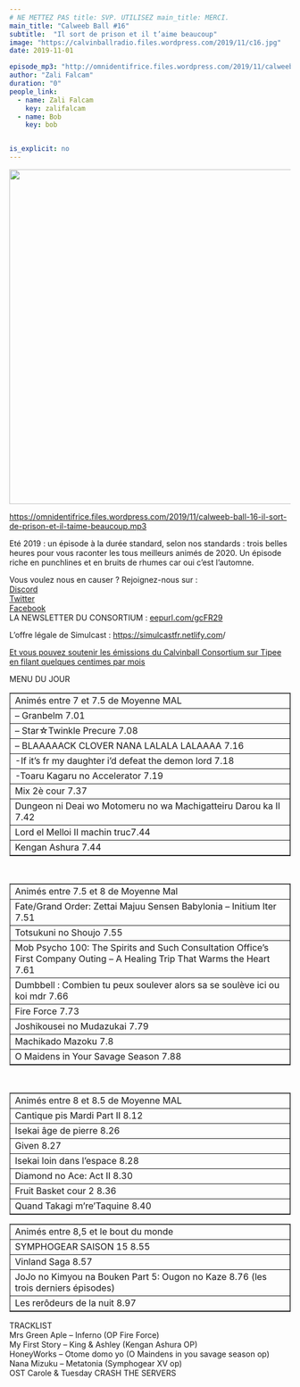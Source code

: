 ```yaml
---
# NE METTEZ PAS title: SVP. UTILISEZ main_title: MERCI.
main_title: "Calweeb Ball #16"
subtitle:  "Il sort de prison et il t’aime beaucoup"
image: "https://calvinballradio.files.wordpress.com/2019/11/c16.jpg"
date: 2019-11-01

episode_mp3: "http://omnidentifrice.files.wordpress.com/2019/11/calweeb-ball-16-il-sort-de-prison-et-il-taime-beaucoup.mp3"
author: "Zali Falcam"
duration: "0"
people_link: 
  - name: Zali Falcam
    key: zalifalcam
  - name: Bob
    key: bob


is_explicit: no
---
```


<PodcastHeader/>

<!-- ECRIRE LA DESCRIPTION DE L'EPISODE SOUS CETTE LIGNE -->
<p><img class="alignnone size-full wp-image-292" src="https://calvinballradio.files.wordpress.com/2019/11/c16.jpg" alt="" width="600" height="600" srcset="https://calvinballradio.files.wordpress.com/2019/11/c16.jpg 600w, https://calvinballradio.files.wordpress.com/2019/11/c16.jpg?w=150&amp;h=150 150w, https://calvinballradio.files.wordpress.com/2019/11/c16.jpg?w=300&amp;h=300 300w"></p>
<p><a href="https://omnidentifrice.files.wordpress.com/2019/11/calweeb-ball-16-il-sort-de-prison-et-il-taime-beaucoup.mp3">https://omnidentifrice.files.wordpress.com/2019/11/calweeb-ball-16-il-sort-de-prison-et-il-taime-beaucoup.mp3</a></p>
<p>Eté 2019 : un épisode à la durée standard, selon nos standards : trois belles heures pour vous raconter les tous meilleurs animés de 2020. Un épisode riche en punchlines et en bruits de rhumes car oui c’est l’automne.</p>
<p>Vous voulez nous en causer ? Rejoignez-nous sur :<br>
<a href="http://discordapp.com/invite/4RnA9v7" rel="noopener noreferrer">Discord</a><br>
<a href="https://twitter.com/Calvinball_FM?lang=fr" rel="noopener noreferrer">Twitter</a><br>
<a href="https://www.facebook.com/CalvinballRadio/?ref=bookmarks" rel="noopener noreferrer">Facebook</a><br>
LA NEWSLETTER DU CONSORTIUM : <a title="http://eepurl.com/gcFR29" href="https://exit.sc/?url=http%3A%2F%2Feepurl.com%2FgcFR29" rel="nofollow noopener noreferrer">eepurl.com/gcFR29</a></p>
<p>L’offre légale de Simulcast : <a href="https://simulcastfr.netlify.com/" rel="noopener">https://simulcastfr.netlify.com</a>/</p>
<p><a href="https://fr.tipeee.com/calvinball" rel="noopener noreferrer">Et vous pouvez soutenir les émissions du Calvinball Consortium sur Tipee en filant quelques centimes par mois</a></p>
<p>MENU DU JOUR</p>
<table dir="ltr" border="1" cellspacing="0" cellpadding="0">
<colgroup>
<col width="1215"></colgroup>
<tbody>
<tr>
<td>Animés entre 7 et 7.5 de Moyenne MAL</td>
</tr>
<tr>
<td>– Granbelm 7.01</td>
</tr>
<tr>
<td>– Star☆Twinkle Precure 7.08</td>
</tr>
<tr>
<td>– BLAAAAACK CLOVER NANA LALALA LALAAAA 7.16</td>
</tr>
<tr>
<td>-If it’s fr my daughter i’d defeat the demon lord 7.18</td>
</tr>
<tr>
<td>-Toaru Kagaru no Accelerator 7.19</td>
</tr>
<tr>
<td>Mix 2è cour 7.37</td>
</tr>
<tr>
<td>Dungeon ni Deai wo Motomeru no wa Machigatteiru Darou ka II 7.42</td>
</tr>
<tr>
<td>Lord el Melloi II machin truc7.44</td>
</tr>
<tr>
<td>Kengan Ashura 7.44</td>
</tr>
</tbody>
</table>
<p>&nbsp;</p>
<table dir="ltr" border="1" cellspacing="0" cellpadding="0">
<colgroup>
<col width="1215"></colgroup>
<tbody>
<tr>
<td>Animés entre 7.5 et 8 de Moyenne Mal</td>
</tr>
<tr>
<td>Fate/Grand Order: Zettai Majuu Sensen Babylonia – Initium Iter 7.51</td>
</tr>
<tr>
<td>Totsukuni no Shoujo 7.55</td>
</tr>
<tr>
<td>Mob Psycho 100: The Spirits and Such Consultation Office’s First Company Outing – A Healing Trip That Warms the Heart 7.61</td>
</tr>
<tr>
<td>Dumbbell : Combien tu peux soulever alors sa se soulève ici ou koi mdr 7.66</td>
</tr>
<tr>
<td>Fire Force 7.73</td>
</tr>
<tr>
<td>Joshikousei no Mudazukai 7.79</td>
</tr>
<tr>
<td>Machikado Mazoku 7.8</td>
</tr>
<tr>
<td>O Maidens in Your Savage Season 7.88</td>
</tr>
</tbody>
</table>
<p>&nbsp;</p>
<table dir="ltr" border="1" cellspacing="0" cellpadding="0">
<colgroup>
<col width="1215"></colgroup>
<tbody>
<tr>
<td>Animés entre 8 et 8.5 de Moyenne MAL</td>
</tr>
<tr>
<td>Cantique pis Mardi Part II 8.12</td>
</tr>
<tr>
<td>Isekai âge de pierre 8.26</td>
</tr>
<tr>
<td>Given 8.27</td>
</tr>
<tr>
<td>Isekai loin dans l’espace 8.28</td>
</tr>
<tr>
<td>Diamond no Ace: Act II 8.30</td>
</tr>
<tr>
<td>Fruit Basket cour 2 8.36</td>
</tr>
<tr>
<td>Quand Takagi m’re’Taquine 8.40</td>
</tr>
</tbody>
</table>
<p></p>
<table dir="ltr" border="1" cellspacing="0" cellpadding="0">
<colgroup>
<col width="1215"></colgroup>
<tbody>
<tr>
<td>Animés entre 8,5 et le bout du monde</td>
</tr>
<tr>
<td>SYMPHOGEAR SAISON 15 8.55</td>
</tr>
<tr>
<td>Vinland Saga 8.57</td>
</tr>
<tr>
<td>JoJo no Kimyou na Bouken Part 5: Ougon no Kaze 8.76 (les trois derniers épisodes)</td>
</tr>
<tr>
<td>Les rerôdeurs de la nuit 8.97</td>
</tr>
</tbody>
</table>
<p>TRACKLIST<br>
Mrs Green Aple – Inferno (OP Fire Force)<br>
My First Story – King &amp; Ashley (Kengan Ashura OP)<br>
HoneyWorks – Otome domo yo (O Maindens in you savage season op)<br>
Nana Mizuku – Metatonia (Symphogear XV op)<br>
OST Carole &amp; Tuesday CRASH THE SERVERS</p>


